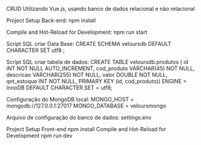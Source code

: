 CRUD Utilizando Vue.js, usando banco de dados relacional e não relacional


Project Setup Back-end:
npm install

Compile and Hot-Reload for Development:
npm run start

Script SQL criar Data Base:
CREATE SCHEMA veloursdb DEFAULT CHARACTER SET utf8 ;

Script SQL criar tabela de dados:
CREATE TABLE veloursdb.produtos ( id INT NOT NULL AUTO_INCREMENT, cod_produto VARCHAR(45) NOT NULL, descricao VARCHAR(255) NOT NULL, valor DOUBLE NOT NULL, qnt_estoque INT NOT NULL, PRIMARY KEY (id, cod_produto)) ENGINE = InnoDB DEFAULT CHARACTER SET = utf8;

Configuração do MongoDB local:
MONGO_HOST = mongodb://127.0.0.1:27017 MONGO_DATABASE = veloursmongo

Arquivo de configuração do banco de dados:
settings.env



Project Setup Front-end
npm install
Compile and Hot-Reload for Development
npm run dev
